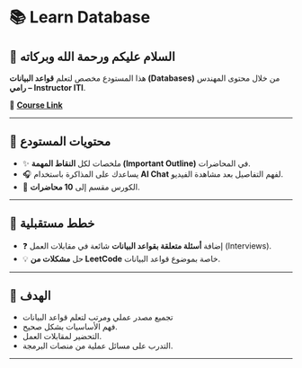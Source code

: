 # 📚 Learn Database  

## 👋 السلام عليكم ورحمة الله وبركاته  

هذا المستودع مخصص لتعلم **قواعد البيانات (Databases)** من خلال محتوى المهندس **رامي – Instructor ITI**.  

🔗 **[Course Link](https://www.youtube.com/watch?v=nUiuyejbemc&list=PLoRh0POuk1Rw-BZU-DPI6cA_c5W9_2uF_)**  

---

## 📌 محتويات المستودع  
- ✨ ملخصات لكل **النقاط المهمة (Important Outline)** في المحاضرات.  
- 🎧 يساعدك على المذاكرة باستخدام **AI Chat** لفهم التفاصيل بعد مشاهدة الفيديو.  
- 📝 الكورس مقسم إلى **10 محاضرات**.  

---

## 🚀 خطط مستقبلية  
- ❓ إضافة **أسئلة متعلقة بقواعد البيانات** شائعة في مقابلات العمل (Interviews).  
- 💡 حل **مشكلات من LeetCode** خاصة بموضوع قواعد البيانات.  

---

## 🎯 الهدف  
- تجميع مصدر عملي ومرتب لتعلم قواعد البيانات
- فهم الأساسيات بشكل صحيح.  
- التحضير لمقابلات العمل.  
- التدرب على مسائل عملية من منصات البرمجة.  

---

